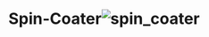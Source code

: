 # Spin-Coater![spin_coater](https://github.com/user-attachments/assets/704cfa8f-57d7-4535-b27b-8bfea30f8a92)
